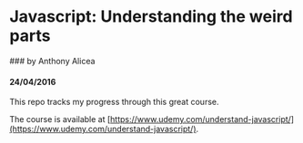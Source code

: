 # Javascript: Understanding the weird parts
### by Anthony Alicea

#### 24/04/2016

This repo tracks my progress through this great course.

The course is available at [https://www.udemy.com/understand-javascript/](https://www.udemy.com/understand-javascript/).
